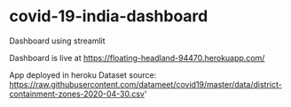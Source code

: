 # covid-19-india-dashboard
Dashboard using streamlit

Dashboard is live at https://floating-headland-94470.herokuapp.com/

App deployed in heroku
Dataset source: https://raw.githubusercontent.com/datameet/covid19/master/data/district-containment-zones-2020-04-30.csv'
